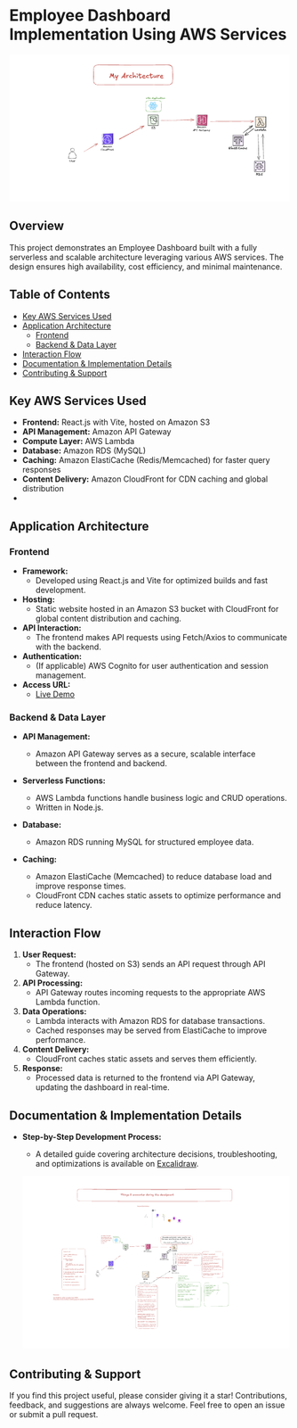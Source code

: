 # Employee Dashboard Implementation Using AWS Services

![Architecture Diagram](images/architecture_2.png)

## Overview

This project demonstrates an Employee Dashboard built with a fully serverless and scalable architecture leveraging various AWS services. The design ensures high availability, cost efficiency, and minimal maintenance.

## Table of Contents
- [Key AWS Services Used](#key-aws-services-used)
- [Application Architecture](#application-architecture)
  - [Frontend](#frontend)
  - [Backend & Data Layer](#backend--data-layer)
- [Interaction Flow](#interaction-flow)
- [Documentation & Implementation Details](#documentation--implementation-details)
- [Contributing & Support](#contributing--support)

## Key AWS Services Used
- **Frontend:** React.js with Vite, hosted on Amazon S3
- **API Management:** Amazon API Gateway
- **Compute Layer:** AWS Lambda
- **Database:** Amazon RDS (MySQL)
- **Caching:** Amazon ElastiCache (Redis/Memcached) for faster query responses
- **Content Delivery:** Amazon CloudFront for CDN caching and global distribution
- 
## Application Architecture

### Frontend
- **Framework:**
  - Developed using React.js and Vite for optimized builds and fast development.
- **Hosting:**
  - Static website hosted in an Amazon S3 bucket with CloudFront for global content distribution and caching.
- **API Interaction:**
  - The frontend makes API requests using Fetch/Axios to communicate with the backend.
- **Authentication:**
  - (If applicable) AWS Cognito for user authentication and session management.
- **Access URL:**
  - [Live Demo](https://d2llat4at3sykp.cloudfront.net/)

### Backend & Data Layer

- **API Management:**
  - Amazon API Gateway serves as a secure, scalable interface between the frontend and backend.

- **Serverless Functions:**
  - AWS Lambda functions handle business logic and CRUD operations.
  - Written in Node.js.

- **Database:**
  - Amazon RDS running MySQL for structured employee data.

- **Caching:**
  - Amazon ElastiCache (Memcached) to reduce database load and improve response times.
  - CloudFront CDN caches static assets to optimize performance and reduce latency.

## Interaction Flow

1. **User Request:**
   - The frontend (hosted on S3) sends an API request through API Gateway.
2. **API Processing:**
   - API Gateway routes incoming requests to the appropriate AWS Lambda function.
3. **Data Operations:**
   - Lambda interacts with Amazon RDS for database transactions.
   - Cached responses may be served from ElastiCache to improve performance.
4. **Content Delivery:**
   - CloudFront caches static assets and serves them efficiently.
5. **Response:**
   - Processed data is returned to the frontend via API Gateway, updating the dashboard in real-time.

## Documentation & Implementation Details

- **Step-by-Step Development Process:**
  - A detailed guide covering architecture decisions, troubleshooting, and optimizations is available on [Excalidraw](https://excalidraw.com/#json=ZczcBXl_Qj5JZQ02u88z0,nijDA9DYEZuyAIkFQMBiOg).
  
  ![Details Processes Architecture Diagram](images/architecture_struggle.png)

## Contributing & Support

If you find this project useful, please consider giving it a star! Contributions, feedback, and suggestions are always welcome. Feel free to open an issue or submit a pull request.
